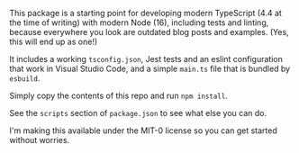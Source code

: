 This package is a starting point for developing modern TypeScript (4.4 at the
time of writing) with modern Node (16), including tests and linting, because
everywhere you look are outdated blog posts and examples. (Yes, this will end
up as one!)

It includes a working `tsconfig.json`, Jest tests and an eslint configuration
that work in Visual Studio Code, and a simple `main.ts` file that is bundled by
`esbuild`.

Simply copy the contents of this repo and run `npm install`.

See the `scripts` section of `package.json` to see what else you can do.

I'm making this available under the MIT-0 license so you can get started
without worries.
